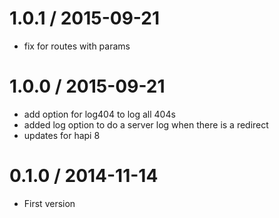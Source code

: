 
1.0.1 / 2015-09-21
==================

  * fix for routes with params

1.0.0 / 2015-09-21
==================

  * add option for log404 to log all 404s
  * added log option to do a server log when there is a redirect
  * updates for hapi 8

0.1.0 / 2014-11-14 
==================

  * First version
